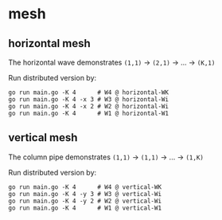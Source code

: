 # mesh

## horizontal mesh

The horizontal wave demonstrates
`(1,1)` → `(2,1)` → ... → `(K,1)`

Run distributed version by:

    go run main.go -K 4      # W4 @ horizontal-WK
    go run main.go -K 4 -x 3 # W3 @ horizontal-Wi
    go run main.go -K 4 -x 2 # W2 @ horizontal-Wi
    go run main.go -K 4      # W1 @ horizontal-W1

## vertical mesh

The column pipe demonstrates
`(1,1)` → `(1,1)` → ... → `(1,K)`

Run distributed version by:

    go run main.go -K 4      # W4 @ vertical-WK
    go run main.go -K 4 -y 3 # W3 @ vertical-Wi
    go run main.go -K 4 -y 2 # W2 @ vertical-Wi
    go run main.go -K 4      # W1 @ vertical-W1
